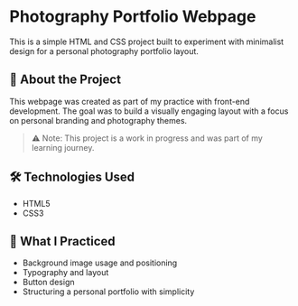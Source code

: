 # Photography Portfolio Webpage

This is a simple HTML and CSS project built to experiment with minimalist design for a personal photography portfolio layout.

## 📌 About the Project

This webpage was created as part of my practice with front-end development. The goal was to build a visually engaging layout with a focus on personal branding and photography themes.

> ⚠️ Note: This project is a work in progress and was part of my learning journey.

## 🛠️ Technologies Used

- HTML5
- CSS3

## 🎯 What I Practiced

- Background image usage and positioning
- Typography and layout
- Button design
- Structuring a personal portfolio with simplicity


